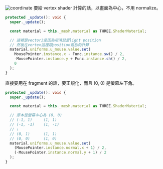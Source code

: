 ![coordinate](/img/coordinate-system.jpeg)
要給 vertex shader 計算的話，以畫面為中心，不用 normalize。

```typescript
protected _update(): void {
  super._update();

  const material = this._mesh.material as THREE.ShaderMaterial;

  // 這裡是vector3是因為用滑鼠當light position
  // 然後在vertex這裡跟position做別的計算
  material.uniforms.u_mouse.value.set(
    MousePointer.instance.x - Func.instance.sw() / 2,
    -MousePointer.instance.y + Func.instance.sh() / 2,
    0
  );
}
```

直接要用在 fragment 的話，要正規化，而且 (0, 0) 是螢幕左下角。

```typescript
protected _update(): void {
  super._update();

  const material = this._mesh.material as THREE.ShaderMaterial;

  // 原本是螢幕中心為 (0, 0)
  // (-1, 1)     (1, 1)
  // (-1, -1)    (1, -1)
  // ↓
  // (0, 1)      (1, 1)
  // (0, 0)      (1, 0)
  material.uniforms.u_mouse.value.set(
    (MousePointer.instance.normal.x + 1) / 2,
    (-MousePointer.instance.normal.y + 1) / 2
  );
}
```
